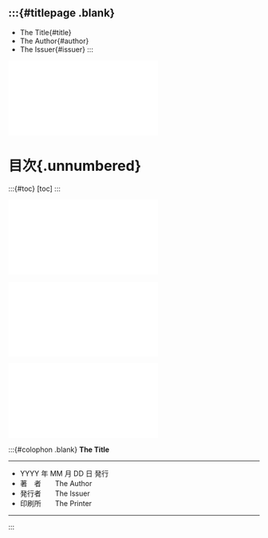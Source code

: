 <!-- @toppage -->
<link rel="stylesheet" href="a4.css" />

:::{#titlepage .blank}
- 
- The Title{#title}
- The Author{#author}
- The Issuer{#issuer}
:::

![rel=content](preface.md)

# 目次{.unnumbered}
:::{#toc}
[toc]
:::

![rel=content](cat-coding-revised.md)

![rel=content](cat-coding-advanced.md)

![rel=content](appendix.md)

:::{#colophon .blank}
**The Title**

---
- YYYY 年 MM 月 DD 日 発行
- 著　者　　The Author
- 発行者　　The Issuer
- 印刷所　　The Printer
---
:::
